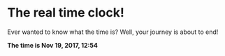 # The real time clock!

Ever wanted to know what the time is? Well, your journey is about to end!

**The time is Nov 19, 2017, 12:54**